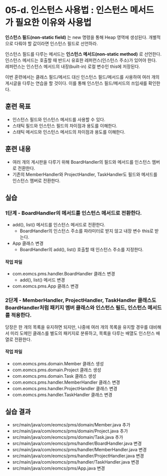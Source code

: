 # 05-d. 인스턴스 사용법 : 인스턴스 메서드가 필요한 이유와 사용법

**인스턴스 필드(non-static field)** 는 new 명령을 통해 Heap 영역에 생성된다.
개별적으로 다뤄야 할 값이라면 인스턴스 필드로 선언하라.

인스턴스 필드를 다루는 메서드는 **인스턴스 메서드(non-static method)** 로 선언한다.
인스턴스 메서드는 호출할 때 반드시 유효한 레퍼런스(인스턴스 주소)가 있어야 한다.
레퍼런스는 인스턴스 메서드의 내장(built-in) 로컬 변수인 this에 저장된다.

이번 훈련에서는 클래스 필드/메서드 대신 인스턴스 필드/메서드를 사용하여
여러 개의 게시글을 다루는 연습을 할 것이다.
이를 통해 인스턴스 필드/메서드의 쓰임새를 확인한다.

## 훈련 목표

- 인스턴스 필드와 인스턴스 메서드를 사용할 수 있다.
- 스태틱 필드와 인스턴스 필드의 차이점과 용도를 이해한다.
- 스태틱 메서드와 인스턴스 메서드의 차이점과 용도를 이해한다.

## 훈련 내용

- 여러 개의 게시판을 다루기 위해 BoardHandler의 필드와 메서드를 인스턴스 멤버로 전환한다.
- 기존의 MemberHandler와 ProjectHandler, TaskHandler도 필드와 메서드를 인스턴스 멤버로 전환한다.

## 실습

### 1단계 - BoardHandler의 메서드를 인스턴스 메서드로 전환한다.

- add(), list() 메서드를 인스턴스 메서드로 전환한다.
  -  BoardHandler의 인스턴스 주소를 파라미터로 받지 않고 내장 변수 this로 받는다.
- App 클래스 변경
  - BoardHandler의 add(), list() 호출할 때 인스턴스 주소를 지정한다.

#### 작업 파일
- com.eomcs.pms.handler.BoardHandler 클래스 변경
  - add(), list() 메서드 변경
- com.eomcs.pms.App 클래스 변경

### 2단계 - MemberHandler, ProjectHandler, TaskHandler 클래스도 BoardHandler처럼 패키지 멤버 클래스와 인스턴스 필드, 인스턴스 메서드를 적용한다.

당장은 한 개의 목록을 유지하면 되지만,
나중에 여러 개의 목록을 유지할 경우를 대비해서
미리 도메인 클래스를 별도의 패키지로 분류하고,
목록을 다루는 배열도 인스턴스 배열로 전환한다.


#### 작업 파일
- com.eomcs.pms.domain.Member 클래스 생성
- com.eomcs.pms.domain.Project 클래스 생성
- com.eomcs.pms.domain.Task 클래스 생성
- com.eomcs.pms.handler.MemberHandler 클래스 변경
- com.eomcs.pms.handler.ProjectHandler 클래스 변경
- com.eomcs.pms.handler.TaskHandler 클래스 변경

## 실습 결과

- src/main/java/com/eomcs/pms/domain/Member.java 추가
- src/main/java/com/eomcs/pms/domain/Project.java 추가
- src/main/java/com/eomcs/pms/domain/Task.java 추가
- src/main/java/com/eomcs/pms/handler/BoardHandler.java 변경
- src/main/java/com/eomcs/pms/handler/MemberHandler.java 변경
- src/main/java/com/eomcs/pms/handler/ProjectHandler.java 변경
- src/main/java/com/eomcs/pms/handler/TaskHandler.java 변경
- src/main/java/com/eomcs/pms/App.java 변경
